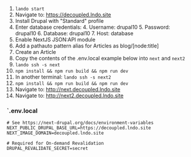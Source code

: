 1. `lando start`
2. Navigate to: https://decoupled.lndo.site
3. Install Drupal with "Standard" profile
3. Enter database credentials:
   4. Username: drupal10
   5. Password: drupal10
   6. Database: drupal10
   7. Host: database
8. Enable NextJS JSON:API module
9. Add a pathauto pattern alias for Articles as blog/[node:title]
10. Create an Article
11. Copy the contents of the .env.local example below into `next` and `next2`
12. `lando ssh -s next`
13. `npm install && npm run build && npm run dev`
14. In another terminal: `lando ssh -s next2`
15. `npm install && npm run build && npm run dev`
16. Navigate to: http://next.decoupled.lndo.site
17. Navigate to: http://next2.decoupled.lndo.site


### `.env.local
```
# See https://next-drupal.org/docs/environment-variables
NEXT_PUBLIC_DRUPAL_BASE_URL=https://decoupled.lndo.site
NEXT_IMAGE_DOMAIN=decoupled.lndo.site

# Required for On-demand Revalidation
DRUPAL_REVALIDATE_SECRET=secret
````
